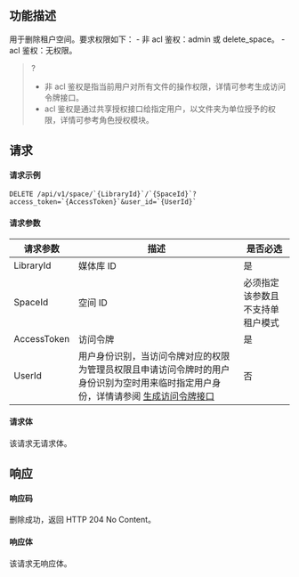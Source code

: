 ## 功能描述

用于删除租户空间。要求权限如下：
    - 非 acl 鉴权：admin 或 delete_space。
    - acl 鉴权：无权限。

>?
>- 非 acl 鉴权是指当前用户对所有文件的操作权限，详情可参考生成访问令牌接口。
>- acl 鉴权是通过共享授权接口给指定用户，以文件夹为单位授予的权限，详情可参考角色授权模块。
>

## 请求

#### 请求示例

```
DELETE /api/v1/space/`{LibraryId}`/`{SpaceId}`?access_token=`{AccessToken}`&user_id=`{UserId}`
```

#### 请求参数


| 请求参数     | 描述    | 是否必选      |
|  -----|  ---| -----|
 |LibraryId|媒体库 ID|是  |
|SpaceId|空间 ID| 必须指定该参数且不支持单租户模式|
|AccessToken|访问令牌|是|
|UserId|用户身份识别，当访问令牌对应的权限为管理员权限且申请访问令牌时的用户身份识别为空时用来临时指定用户身份，详情请参阅 [生成访问令牌接口](https://cloud.tencent.com/document/product/1339/71159) |否|

#### 请求体

该请求无请求体。

## 响应

#### 响应码

删除成功，返回 HTTP 204 No Content。

#### 响应体

该请求无响应体。

